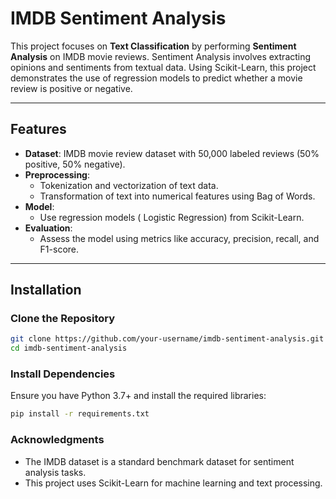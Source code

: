 # IMDB Sentiment Analysis

This project focuses on **Text Classification** by performing **Sentiment Analysis** on IMDB movie reviews. Sentiment Analysis involves extracting opinions and sentiments from textual data. Using Scikit-Learn, this project demonstrates the use of regression models to predict whether a movie review is positive or negative.

---

## Features

- **Dataset**: IMDB movie review dataset with 50,000 labeled reviews (50% positive, 50% negative).
- **Preprocessing**:
  - Tokenization and vectorization of text data.
  - Transformation of text into numerical features using Bag of Words.
- **Model**:
  - Use regression models ( Logistic Regression) from Scikit-Learn.
- **Evaluation**:
  - Assess the model using metrics like accuracy, precision, recall, and F1-score.

---

## Installation

### Clone the Repository

```bash
git clone https://github.com/your-username/imdb-sentiment-analysis.git
cd imdb-sentiment-analysis
```

### Install Dependencies
Ensure you have Python 3.7+ and install the required libraries:
```bash
pip install -r requirements.txt
```
### Acknowledgments
- The IMDB dataset is a standard benchmark dataset for sentiment analysis tasks.
- This project uses Scikit-Learn for machine learning and text processing.
